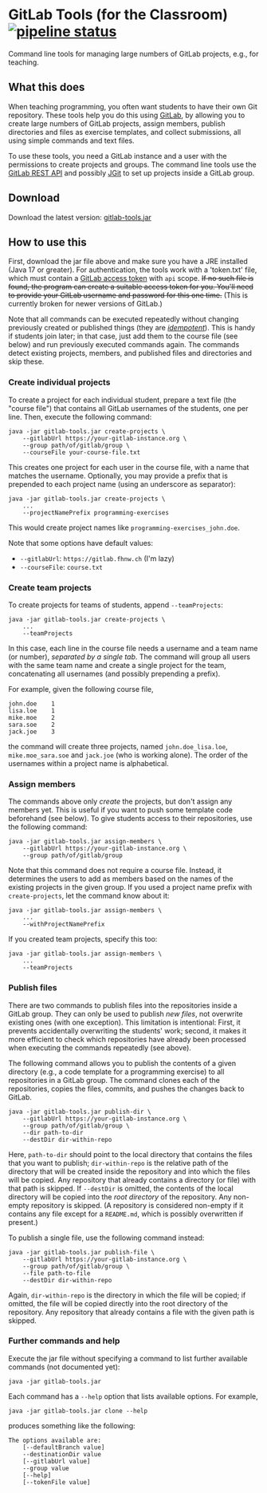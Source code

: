 # GitLab Tools (for the Classroom) [![pipeline status](https://gitlab.fhnw.ch/gitlab-tools/gitlab-tools/badges/main/pipeline.svg)](https://gitlab.fhnw.ch/gitlab-tools/gitlab-tools/-/commits/main)

Command line tools for managing large numbers of GitLab projects, e.g., for teaching.

## What this does

When teaching programming, you often want students to have their own Git repository. These tools help you do this using [GitLab](https://about.gitlab.com/), by allowing you to create large numbers  of GitLab projects, assign members, publish directories and files as exercise templates, and collect submissions, all using simple commands and text files.

To use these tools, you need a GitLab instance and a user with the  permissions to create projects and groups. The command line tools use the [GitLab REST API](https://docs.gitlab.com/ee/api/) and possibly [JGit](https://www.eclipse.org/jgit/) to set up projects inside a GitLab group.


## Download

Download the latest version: [gitlab-tools.jar](https://gitlab.fhnw.ch/gitlab-tools/gitlab-tools/-/jobs/artifacts/main/raw/target/gitlab-tools.jar?job=deploy)


## How to use this

First, download the jar file above and make sure you have a JRE installed (Java 17 or greater). For authentication, the tools work with a 'token.txt' file, which must contain a [GitLab access token](https://docs.gitlab.com/ee/user/profile/personal_access_tokens.html) with `api` scope. ~~If no such file is found, the program can create a suitable access token for you. You'll need to provide your GitLab username and password for this one time.~~ (This is currently broken for newer versions of GitLab.)

Note that all commands can be executed repeatedly without changing previously created or published things (they are _[idempotent](https://en.wikipedia.org/wiki/Idempotence)_). This is handy if students join later; in that case, just add them to the course file (see below) and run previously executed commands again. The commands detect existing projects, members, and published files and directories and skip these.

### Create individual projects

To create a project for each individual student, prepare a text file (the "course file") that contains all GitLab usernames of the students, one per line. Then, execute the following command:

    java -jar gitlab-tools.jar create-projects \
        --gitlabUrl https://your-gitlab-instance.org \
        --group path/of/gitlab/group \
        --courseFile your-course-file.txt

This creates one project for each user in the course file, with a name that matches the username. Optionally, you may provide a prefix that is prepended to each project name (using an underscore as separator):

    java -jar gitlab-tools.jar create-projects \
        ...
        --projectNamePrefix programming-exercises

This would create project names like `programming-exercises_john.doe`.

Note that some options have default values:
* `--gitlabUrl`: `https://gitlab.fhnw.ch` (I'm lazy)
* `--courseFile`: `course.txt`

### Create team projects

To create projects for teams of students, append `--teamProjects`:

    java -jar gitlab-tools.jar create-projects \
        ...
        --teamProjects

In this case, each line in the course file needs a username and a team name (or number), *separated by a single tab*. The command will group all users with the same team name and create a single project for the team, concatenating all usernames (and possibly prepending a prefix).

For example, given the following course file,

    john.doe	1
    lisa.loe	1
    mike.moe	2
    sara.soe	2
    jack.joe	3

the command will create three projects, named `john.doe_lisa.loe`, `mike.moe_sara.soe` and `jack.joe` (who is working alone). The order of the usernames within a project name is alphabetical.

### Assign members

The commands above only *create* the projects, but don't assign any members yet. This is useful if you want to push some template code beforehand (see below). To give students access to their repositories, use the following command:

    java -jar gitlab-tools.jar assign-members \
        --gitlabUrl https://your-gitlab-instance.org \
        --group path/of/gitlab/group


Note that this command does not require a course file. Instead, it determines the users to add as members based on the names of the existing projects in the given group. If you used a project name prefix with `create-projects`, let the command know about it:

    java -jar gitlab-tools.jar assign-members \
        ...
        --withProjectNamePrefix

If you created team projects, specify this too:

    java -jar gitlab-tools.jar assign-members \
        ...
        --teamProjects

### Publish files

There are two commands to publish files into the repositories inside a GitLab group. They can only be used to publish _new files_, not overwrite existing ones (with one exception). This limitation is intentional: First, it prevents accidentally overwriting the students' work; second, it makes it more efficient to check which repositories have already been processed when executing the commands repeatedly (see above).

The following command allows you to publish the contents of a given directory (e.g., a code template for a programming exercise) to all repositories in a GitLab group. The command clones each of the repositories, copies the files, commits, and pushes the changes back to GitLab.

    java -jar gitlab-tools.jar publish-dir \
        --gitlabUrl https://your-gitlab-instance.org \
        --group path/of/gitlab/group \
        --dir path-to-dir
        --destDir dir-within-repo

Here, `path-to-dir` should point to the local directory that contains the files that you want to publish; `dir-within-repo` is the relative path of the directory that will be created inside the repository and into which the files will be copied. Any repository that already contains a directory (or file) with that path is skipped. If `--destDir` is omitted, the contents of the local directory will be copied into the _root directory_ of the repository. Any non-empty repository is skipped. (A repository is considered non-empty if it contains any file except for a `README.md`, which is possibly overwritten if present.)

To publish a single file, use the following command instead:

    java -jar gitlab-tools.jar publish-file \
        --gitlabUrl https://your-gitlab-instance.org \
        --group path/of/gitlab/group \
        --file path-to-file
        --destDir dir-within-repo

Again, `dir-within-repo` is the directory in which the file will be copied; if omitted, the file will be copied directly into the root directory of the repository. Any repository that already contains a file with the given path is skipped.

### Further commands and help

Execute the jar file without specifying a command to list further available commands (not documented yet):

    java -jar gitlab-tools.jar

Each command has a `--help` option that lists available options. For example,

    java -jar gitlab-tools.jar clone --help

produces something like the following:

    The options available are:
        [--defaultBranch value]
        --destinationDir value
        [--gitlabUrl value]
        --group value
        [--help]
        [--tokenFile value]
